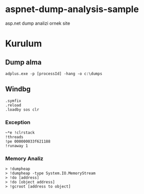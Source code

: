# aspnet-dump-analysis-sample
asp.net dump analizi ornek site

# Kurulum

## Dump alma

```
adplus.exe -p [processId] -hang -o c:\dumps
```

## Windbg

```
.symfix
.reload
.loadby sos clr
```

### Exception

```
~*e !clrstack
!threads
!pe 000000033f621188
!runaway 1
```

### Memory Analiz

```
> !dumpheap
> !dumpheap -type System.IO.MemoryStream
> !do [address]
> !do [object address]
> !gcroot [address to object]
```
